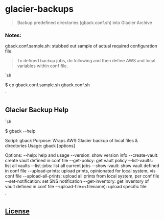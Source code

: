 # glacier-backups

> Backup predefined directories (gback.conf.sh) into Glacier Archive

### Notes:
gback.conf.sample.sh: stubbed out sample of actual required configuration file.

> To defined backup jobs, do following and then define AWS and local variables
within conf file.

`sh

$ cp gback.conf.sample.sh gback.conf.sh

`

## Glacier Backup Help

`sh

$ gback --help

   Script: gback
   Purpose: Wraps AWS Glacier backup of local files & directories
   Usage: gback [options]

   Options:
     --help:  help and usage
     --version: show version info
     --create-vault: create vault defined in conf file
     --get-policy: get vault policy
     --list-vaults: list all vaults
     --list-jobs: list all current jobs
     --show-vault: show vault defined in conf file
     --upload-prints: upload prints, opinionated for local system, vis conf file
     --upload-all-prints: upload all prints from local system, per conf file
     --set-notification: set SNS notification
     --get-inventory: get inventory of vault defined in conf file
     --upload-file=<filename): upload specific file

`

## [License](LICENSE.md)
